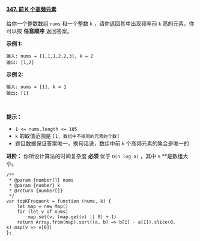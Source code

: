 #### [347. 前 K 个高频元素](https://leetcode.cn/problems/top-k-frequent-elements/)

给你一个整数数组 `nums` 和一个整数 `k` ，请你返回其中出现频率前 `k` 高的元素。你可以按 **任意顺序** 返回答案。

**示例 1:**

```
输入: nums = [1,1,1,2,2,3], k = 2
输出: [1,2]
```

**示例 2:**

```
输入: nums = [1], k = 1
输出: [1]
```
 

**提示：**

-   `1 <= nums.length <= 105`
-   `k` 的取值范围是 `[1, 数组中不相同的元素的个数]`
-   题目数据保证答案唯一，换句话说，数组中前 `k` 个高频元素的集合是唯一的

**进阶：** 你所设计算法的时间复杂度 **必须** 优于 `O(n log n)` ，其中 `n` **是数组大小。

```
/**
 * @param {number[]} nums
 * @param {number} k
 * @return {number[]}
 */
var topKFrequent = function (nums, k) {
    let map = new Map()
    for (let v of nums)
        map.set(v, (map.get(v) || 0) + 1)
    return Array.from(map).sort((a, b) => b[1] - a[1]).slice(0, k).map(v => v[0])
};
```